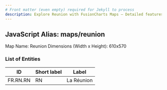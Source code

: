 ```yaml
---
# Front matter (even empty) required for Jekyll to process
description: Explore Reunion with FusionCharts Maps – Detailed features for seamless integration. Try now & enhance your data visualization today! 
---
```


## JavaScript Alias: maps/reunion

Map Name: Reunion
Dimensions (Width x Height): 610x570





### List of Entities

ID | Short label | Label
---|---|---|
FR.RN.RN|RN|La Réunion